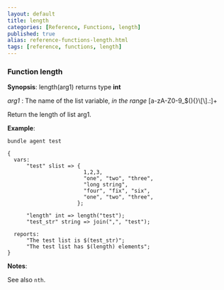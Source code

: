 ```yaml
---
layout: default
title: length
categories: [Reference, Functions, length]
published: true
alias: reference-functions-length.html
tags: [reference, functions, length]
---
```


### Function length

**Synopsis**: length(arg1) returns type **int**

 *arg1* : The name of the list variable, *in the range*
[a-zA-Z0-9\_\$(){}\\[\\].:]+   

Return the length of list arg1.

**Example**:  
   

```cf3
bundle agent test

{
  vars:
      "test" slist => {
                        1,2,3,
                        "one", "two", "three",
                        "long string",
                        "four", "fix", "six",
                        "one", "two", "three",
                      };

      "length" int => length("test");
      "test_str" string => join(",", "test");

  reports:
      "The test list is $(test_str)";
      "The test list has $(length) elements";
}
```

**Notes**:  

See also `nth`.
